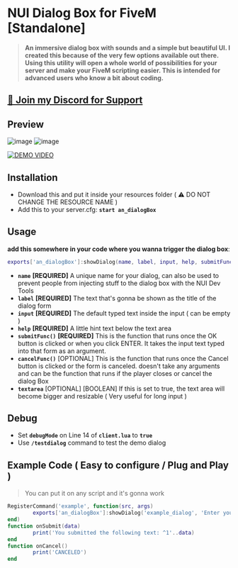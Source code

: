 # NUI Dialog Box for FiveM [Standalone]
> ****An immersive dialog box with sounds and a simple but beautiful UI. I created this because of the very few options available out there. Using this utility will open a whole world of possibilities for your server and make your FiveM scripting easier. This is intended for advanced users who know a bit about coding.****

## [👋 Join my Discord for Support](https://discord.gg/f2Nbv9Ebf5)

## Preview
![image](https://user-images.githubusercontent.com/36258300/181438042-ce64a8ed-9895-409f-a8ea-b1eec148d2dd.png)
![image](https://user-images.githubusercontent.com/36258300/181438116-264b29d1-1456-43a1-873c-2249a00d2fbf.png)


[![DEMO VIDEO](https://img.youtube.com/vi/jW9cdENUoxo/0.jpg)](https://youtu.be/jW9cdENUoxo "DEMO VIDEO")

## Installation
- Download this and put it inside your resources folder ( ⚠️ DO NOT CHANGE THE RESOURCE NAME )
- Add this to your server.cfg: **`start an_dialogBox`**

## Usage
**add this somewhere in your code where you wanna trigger the dialog box**:
```lua
exports['an_dialogBox']:showDialog(name, label, input, help, submitFunc, cancelFunc)
```
- **`name`** **[REQUIRED]** A unique name for your dialog, can also be used to prevent people from injecting stuff to the dialog box with the NUI Dev Tools
- **`label`** **[REQUIRED]** The text that's gonna be shown as the title of the dialog form
- **`input`** **[REQUIRED]** The default typed text inside the input ( can be empty )
- **`help`** **[REQUIRED]** A little hint text below the text area
- **`submitFunc()`** **[REQUIRED]** This is the function that runs once the OK button is clicked or when you click ENTER. It takes the input text typed into that form as an argument.
- **`cancelFunc()`** [OPTIONAL] This is the function that runs once the Cancel button is clicked or the form is canceled. doesn't take any arguments and can be the function that runs if the player closes or cancel the dialog Box
- **`textarea`** [OPTIONAL] [BOOLEAN] If this is set to true, the text area will become bigger and resizable ( Very useful for long input )

## Debug
- Set **`debugMode`** on Line 14 of **`client.lua`** to **`true`**
- Use **`/testdialog`** command to test the demo dialog

## Example Code ( Easy to configure / Plug and Play )
> You can put it on any script and it's gonna work
```lua
RegisterCommand('example', function(src, args)
		exports['an_dialogBox']:showDialog('example_dialog', 'Enter your name:', '0', 'This is a hint example', onSubmit, onCancel, true)
end)
function onSubmit(data)
		print('You submitted the following text: ^1'..data)
end
function onCancel()
		print('CANCELED')
end
```
